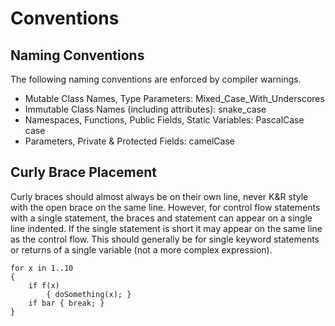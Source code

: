# Conventions

## Naming Conventions

The following naming conventions are enforced by compiler warnings.

  * Mutable Class Names, Type Parameters: Mixed_Case_With_Underscores
  * Immutable Class Names (including attributes): snake_case
  * Namespaces, Functions, Public Fields, Static Variables: PascalCase case
  * Parameters, Private & Protected Fields: camelCase

## Curly Brace Placement

Curly braces should almost always be on their own line, never K&R style with the open brace on the same line. However, for control flow statements with a single statement, the braces and statement can appear on a single line indented. If the single statement is short it may appear on the same line as the control flow. This should generally be for single keyword statements or returns of a single variable (not a more complex expression).

    for x in 1..10
    {
        if f(x)
            { doSomething(x); }
        if bar { break; }
    }
